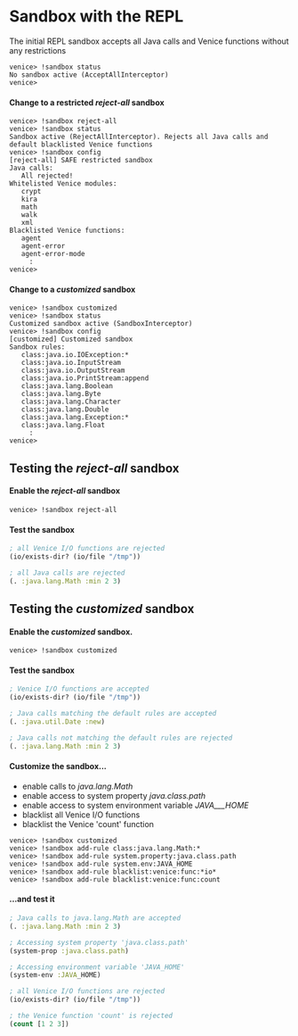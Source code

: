 # Sandbox with the REPL

The initial REPL sandbox accepts all Java calls and Venice functions without any restrictions

```
venice> !sandbox status
No sandbox active (AcceptAllInterceptor)
venice> 
```

#### Change to a restricted _reject-all_ sandbox

```
venice> !sandbox reject-all
venice> !sandbox status
Sandbox active (RejectAllInterceptor). Rejects all Java calls and default blacklisted Venice functions
venice> !sandbox config
[reject-all] SAFE restricted sandbox
Java calls:
   All rejected!
Whitelisted Venice modules:
   crypt
   kira
   math
   walk
   xml
Blacklisted Venice functions:
   agent
   agent-error
   agent-error-mode
     :
venice> 
```

#### Change to a _customized_ sandbox

```
venice> !sandbox customized
venice> !sandbox status
Customized sandbox active (SandboxInterceptor)
venice> !sandbox config
[customized] Customized sandbox
Sandbox rules:
   class:java.io.IOException:*
   class:java.io.InputStream
   class:java.io.OutputStream
   class:java.io.PrintStream:append
   class:java.lang.Boolean
   class:java.lang.Byte
   class:java.lang.Character
   class:java.lang.Double
   class:java.lang.Exception:*
   class:java.lang.Float
     :
venice> 
```

## Testing the _reject-all_ sandbox

#### Enable the _reject-all_ sandbox

```
venice> !sandbox reject-all
```

#### Test the sandbox

```clojure
; all Venice I/O functions are rejected
(io/exists-dir? (io/file "/tmp"))
```

```clojure
; all Java calls are rejected
(. :java.lang.Math :min 2 3)
```

## Testing the _customized_ sandbox

#### Enable the _customized_ sandbox.

```
venice> !sandbox customized
```

#### Test the sandbox

```clojure
; Venice I/O functions are accepted
(io/exists-dir? (io/file "/tmp"))
```

```clojure
; Java calls matching the default rules are accepted
(. :java.util.Date :new)
```

```clojure
; Java calls not matching the default rules are rejected
(. :java.lang.Math :min 2 3)
```

#### Customize the sandbox...
* enable calls to _java.lang.Math_
* enable access to system property _java.class.path_
* enable access to system environment variable _JAVA___HOME_
* blacklist all Venice I/O functions
* blacklist the Venice 'count' function

```
venice> !sandbox customized
venice> !sandbox add-rule class:java.lang.Math:*
venice> !sandbox add-rule system.property:java.class.path
venice> !sandbox add-rule system.env:JAVA_HOME
venice> !sandbox add-rule blacklist:venice:func:*io*
venice> !sandbox add-rule blacklist:venice:func:count
```

#### ...and test it

```clojure
; Java calls to java.lang.Math are accepted
(. :java.lang.Math :min 2 3)
```

```clojure
; Accessing system property 'java.class.path'
(system-prop :java.class.path)
```

```clojure
; Accessing environment variable 'JAVA_HOME'
(system-env :JAVA_HOME)
```

```clojure
; all Venice I/O functions are rejected
(io/exists-dir? (io/file "/tmp"))
```

```clojure
; the Venice function 'count' is rejected
(count [1 2 3])
```
